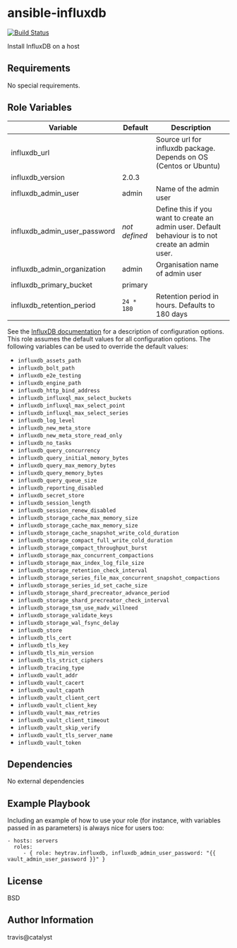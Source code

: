 ansible-influxdb
=========

[![Build Status](https://travis-ci.com/heytrav/ansible-influxdb.svg?branch=master)](https://travis-ci.com/heytrav/ansible-influxdb)

Install InfluxDB on a host


Requirements
------------

No special requirements.

Role Variables
--------------


| Variable  | Default | Description |
| ---  | --- | --- |
| influxdb_url | | Source url for influxdb package. Depends on OS (Centos or Ubuntu) |
|influxdb_version| 2.0.3 | | 
| influxdb_admin_user | admin | Name of the admin user |
| influxdb_admin_user_password | _not defined_ | Define this if you want to create an admin user. Default behaviour is to not create an admin user.| 
| influxdb_admin_organization | admin | Organisation name of admin user |
| influxdb_primary_bucket | primary | |
| influxdb_retention_period | `24 * 180` | Retention period in hours. Defaults to 180 days |

See the [InfluxDB documentation](https://docs.influxdata.com/influxdb/v2.0/reference/config-options/) for a description of configuration options. This role assumes the default values for all configuration options. The following variables can be used to override the default values:

* `influxdb_assets_path`
* `influxdb_bolt_path`
* `influxdb_e2e_testing`
* `influxdb_engine_path`
* `influxdb_http_bind_address`
* `influxdb_influxql_max_select_buckets`
* `influxdb_influxql_max_select_point`
* `influxdb_influxql_max_select_series`
* `influxdb_log_level`
* `influxdb_new_meta_store`
* `influxdb_new_meta_store_read_only`
* `influxdb_no_tasks`
* `influxdb_query_concurrency`
* `influxdb_query_initial_memory_bytes`
* `influxdb_query_max_memory_bytes`
* `influxdb_query_memory_bytes`
* `influxdb_query_queue_size`
* `influxdb_reporting_disabled`
* `influxdb_secret_store`
* `influxdb_session_length`
* `influxdb_session_renew_disabled`
* `influxdb_storage_cache_max_memory_size`
* `influxdb_storage_cache_max_memory_size`
* `influxdb_storage_cache_snapshot_write_cold_duration`
* `influxdb_storage_compact_full_write_cold_duration`
* `influxdb_storage_compact_throughput_burst`
* `influxdb_storage_max_concurrent_compactions`
* `influxdb_storage_max_index_log_file_size`
* `influxdb_storage_retention_check_interval`
* `influxdb_storage_series_file_max_concurrent_snapshot_compactions`
* `influxdb_storage_series_id_set_cache_size`
* `influxdb_storage_shard_precreator_advance_period`
* `influxdb_storage_shard_precreator_check_interval`
* `influxdb_storage_tsm_use_madv_willneed`
* `influxdb_storage_validate_keys`
* `influxdb_storage_wal_fsync_delay`
* `influxdb_store`
* `influxdb_tls_cert`
* `influxdb_tls_key`
* `influxdb_tls_min_version`
* `influxdb_tls_strict_ciphers`
* `influxdb_tracing_type`
* `influxdb_vault_addr`
* `influxdb_vault_cacert`
* `influxdb_vault_capath`
* `influxdb_vault_client_cert`
* `influxdb_vault_client_key`
* `influxdb_vault_max_retries`
* `influxdb_vault_client_timeout`
* `influxdb_vault_skip_verify`
* `influxdb_vault_tls_server_name`
* `influxdb_vault_token`



Dependencies
------------

No external dependencies

Example Playbook
----------------

Including an example of how to use your role (for instance, with variables
passed in as parameters) is always nice for users too:

    - hosts: servers
      roles:
         - { role: heytrav.influxdb, influxdb_admin_user_password: "{{ vault_admin_user_password }}" }

License
-------

BSD

Author Information
------------------

travis@catalyst
